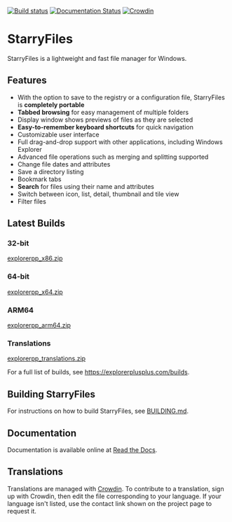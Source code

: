 [![Build status](https://ci.appveyor.com/api/projects/status/ggvn28se8xhes3x3/branch/master?svg=true)](https://ci.appveyor.com/project/derceg/explorerplusplus/branch/master)
[![Documentation Status](https://readthedocs.org/projects/explorerplusplus/badge/?version=latest)](https://explorerplusplus.readthedocs.io/en/latest/?badge=latest)
[![Crowdin](https://d322cqt584bo4o.cloudfront.net/explorerplusplus/localized.svg)](https://crowdin.com/project/explorerplusplus)

# StarryFiles

StarryFiles is a lightweight and fast file manager for Windows.

## Features

* With the option to save to the registry or a configuration file, StarryFiles is __completely portable__
* __Tabbed browsing__ for easy management of multiple folders
* Display window shows previews of files as they are selected
* __Easy-to-remember keyboard shortcuts__ for quick navigation
* Customizable user interface
* Full drag-and-drop support with other applications, including Windows Explorer
* Advanced file operations such as merging and splitting supported
* Change file dates and attributes
* Save a directory listing
* Bookmark tabs
* __Search__ for files using their name and attributes
* Switch between icon, list, detail, thumbnail and tile view
* Filter files

## Latest Builds

### 32-bit

[explorerpp_x86.zip](https://download.explorerplusplus.com/dev/latest/explorerpp_x86.zip)

### 64-bit

[explorerpp_x64.zip](https://download.explorerplusplus.com/dev/latest/explorerpp_x64.zip)

### ARM64

[explorerpp_arm64.zip](https://download.explorerplusplus.com/dev/latest/explorerpp_arm64.zip)

### Translations

[explorerpp_translations.zip](https://download.explorerplusplus.com/dev/latest/explorerpp_translations.zip)

For a full list of builds, see https://explorerplusplus.com/builds.

## Building StarryFiles

For instructions on how to build StarryFiles, see [BUILDING.md](BUILDING.md).

## Documentation

Documentation is available online at [Read the Docs](https://explorerplusplus.readthedocs.io/en/latest/).

## Translations

Translations are managed with [Crowdin](https://crowdin.com/project/explorerplusplus). To contribute to a translation, sign up with Crowdin, then edit the file corresponding to your language. If your language isn't listed, use the contact link shown on the project page to request it.

